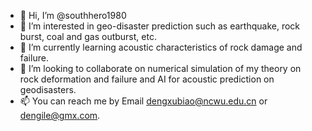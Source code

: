 - 👋 Hi, I’m @southhero1980
- 👀 I’m interested in geo-disaster prediction such as earthquake, rock burst, coal and gas outburst, etc.
- 🌱 I’m currently learning acoustic characteristics of rock damage and failure.
- 💞️ I’m looking to collaborate on numerical simulation of my theory on rock deformation and failure and AI for acoustic prediction on geodisasters.
- 📫 You can reach me by Email dengxubiao@ncwu.edu.cn or dengile@gmx.com.
<!---
southhero1980/southhero1980 is a ✨ special ✨ repository because its `README.md` (this file) appears on your GitHub profile.
You can click the Preview link to take a look at your changes.
--->
